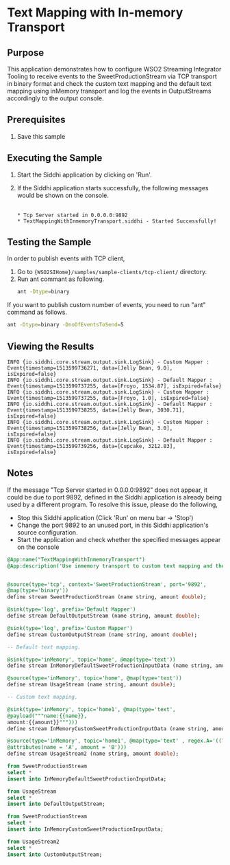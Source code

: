 # Text Mapping with In-memory Transport

## Purpose
This application demonstrates how to configure WSO2 Streaming Integrator Tooling to receive events to the SweetProductionStream via TCP transport in binary format and check the custom text mapping and the default text mapping using inMemory transport and log the events in OutputStreams accordingly to the  output  console.

## Prerequisites
1. Save this sample

## Executing the Sample
1. Start the Siddhi application by clicking on 'Run'.
2. If the Siddhi application starts successfully, the following messages would be shown on the console. <br /><br />

    ```
    * Tcp Server started in 0.0.0.0:9892
    * TextMappingWithInmemoryTransport.siddhi - Started Successfully!
    ```

## Testing the Sample
In order to publish events with TCP client,
1. Go to `{WSO2SIHome}/samples/sample-clients/tcp-client/` directory.
2. Run ant commant as following.
    ```bash
    ant -Dtype=binary
    ```

If you want to publish custom number of events, you need to run "ant" command as follows.
```bash
ant -Dtype=binary -DnoOfEventsToSend=5
```

## Viewing the Results
```
INFO {io.siddhi.core.stream.output.sink.LogSink} - Custom Mapper : Event{timestamp=1513599736271, data=[Jelly Bean, 9.0], isExpired=false}
INFO {io.siddhi.core.stream.output.sink.LogSink} - Default Mapper : Event{timestamp=1513599737255, data=[Froyo, 1534.87], isExpired=false}
INFO {io.siddhi.core.stream.output.sink.LogSink} - Custom Mapper : Event{timestamp=1513599737255, data=[Froyo, 1.0], isExpired=false}
INFO {io.siddhi.core.stream.output.sink.LogSink} - Default Mapper : Event{timestamp=1513599738255, data=[Jelly Bean, 3030.71], isExpired=false}
INFO {io.siddhi.core.stream.output.sink.LogSink} - Custom Mapper : Event{timestamp=1513599738256, data=[Jelly Bean, 3.0], isExpired=false}
INFO {io.siddhi.core.stream.output.sink.LogSink} - Default Mapper : Event{timestamp=1513599739256, data=[Cupcake, 3212.83], isExpired=false}
```

## Notes
If the message "Tcp Server started in 0.0.0.0:9892" does not appear, it could be due to port 9892, defined in the Siddhi application is already being used by a different program. To resolve this issue, please do the following,
* Stop this Siddhi application (Click 'Run' on menu bar -> 'Stop')
* Change the port 9892 to an unused port, in this Siddhi application's source configuration.
* Start the application and check whether the specified messages appear on the console

```sql
@App:name("TextMappingWithInmemoryTransport")
@App:description('Use inmemory transport to custom text mapping and the default text mapping and view the output on the console.')


@source(type='tcp', context='SweetProductionStream', port='9892',
@map(type='binary'))
define stream SweetProductionStream (name string, amount double);

@sink(type='log', prefix='Default Mapper')
define stream DefaultOutputStream (name string, amount double);

@sink(type='log', prefix='Custom Mapper')
define stream CustomOutputStream (name string, amount double);

-- Default text mapping.

@sink(type='inMemory', topic='home', @map(type='text'))
define stream InMemoryDefaultSweetProductionInputData (name string, amount double);

@source(type='inMemory', topic='home', @map(type='text'))
define stream UsageStream (name string, amount double);

-- Custom text mapping.

@sink(type='inMemory', topic='home1', @map(type='text',
@payload("""name:{{name}},
amount:{{amount}}""")))
define stream InMemoryCustomSweetProductionInputData (name string, amount double);

@source(type='inMemory', topic='home1', @map(type='text' , regex.A='((?<=name:)(.*)(?=,))',regex.B='([-0-9]+)',
@attributes(name = 'A', amount = 'B')))
define stream UsageStream2 (name string, amount double);

from SweetProductionStream
select *
insert into InMemoryDefaultSweetProductionInputData;

from UsageStream
select *
insert into DefaultOutputStream;

from SweetProductionStream
select *
insert into InMemoryCustomSweetProductionInputData;

from UsageStream2
select *
insert into CustomOutputStream;
```